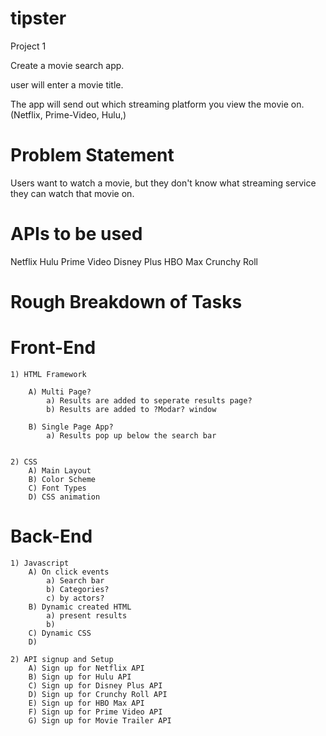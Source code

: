 # tipster
 Project 1


Create a movie search app.

user will enter a movie title.

The app will send out which streaming platform you view the movie on.
    (Netflix, Prime-Video, Hulu,)

# Problem Statement

Users want to watch a movie, but they don't know what streaming service they can watch that movie on.


# APIs to be used

Netflix
Hulu
Prime Video
Disney Plus
HBO Max
Crunchy Roll

# Rough Breakdown of Tasks

# Front-End

    1) HTML Framework  

        A) Multi Page?
            a) Results are added to seperate results page?
            b) Results are added to ?Modar? window

        B) Single Page App?
            a) Results pop up below the search bar
        

    2) CSS
        A) Main Layout
        B) Color Scheme
        C) Font Types
        D) CSS animation

# Back-End

    1) Javascript
        A) On click events
            a) Search bar
            b) Categories?
            c) by actors?
        B) Dynamic created HTML
            a) present results
            b) 
        C) Dynamic CSS
        D) 

    2) API signup and Setup
        A) Sign up for Netflix API
        B) Sign up for Hulu API
        C) Sign up for Disney Plus API
        D) Sign up for Crunchy Roll API
        E) Sign up for HBO Max API
        F) Sign up for Prime Video API
        G) Sign up for Movie Trailer API


